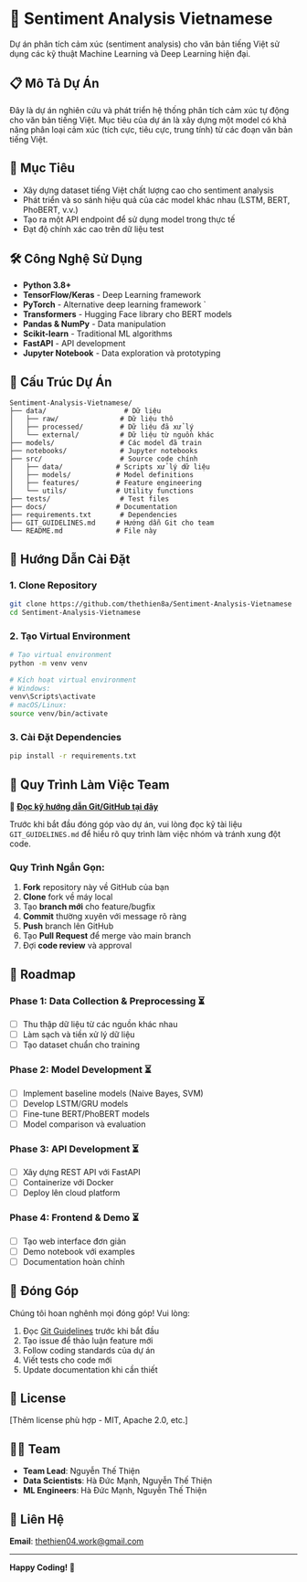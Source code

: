 # 🚀 Sentiment Analysis Vietnamese

Dự án phân tích cảm xúc (sentiment analysis) cho văn bản tiếng Việt sử dụng các kỹ thuật Machine Learning và Deep Learning hiện đại.

## 📋 Mô Tả Dự Án

Đây là dự án nghiên cứu và phát triển hệ thống phân tích cảm xúc tự động cho văn bản tiếng Việt. Mục tiêu của dự án là xây dựng một model có khả năng phân loại cảm xúc (tích cực, tiêu cực, trung tính) từ các đoạn văn bản tiếng Việt.

## 🎯 Mục Tiêu

- Xây dựng dataset tiếng Việt chất lượng cao cho sentiment analysis
- Phát triển và so sánh hiệu quả của các model khác nhau (LSTM, BERT, PhoBERT, v.v.)
- Tạo ra một API endpoint để sử dụng model trong thực tế
- Đạt độ chính xác cao trên dữ liệu test

## 🛠️ Công Nghệ Sử Dụng

- **Python 3.8+**
- **TensorFlow/Keras** - Deep Learning framework
- **PyTorch** - Alternative deep learning framework  `
- **Transformers** - Hugging Face library cho BERT models
- **Pandas & NumPy** - Data manipulation
- **Scikit-learn** - Traditional ML algorithms
- **FastAPI** - API development
- **Jupyter Notebook** - Data exploration và prototyping

## 📁 Cấu Trúc Dự Án

``` DEMO CẤU TRÚC FILE
Sentiment-Analysis-Vietnamese/
├── data/                   # Dữ liệu
│   ├── raw/               # Dữ liệu thô
│   ├── processed/         # Dữ liệu đã xử lý
│   └── external/          # Dữ liệu từ nguồn khác
├── models/                # Các model đã train
├── notebooks/             # Jupyter notebooks
├── src/                   # Source code chính
│   ├── data/             # Scripts xử lý dữ liệu
│   ├── models/           # Model definitions
│   ├── features/         # Feature engineering
│   └── utils/            # Utility functions
├── tests/                 # Test files
├── docs/                 # Documentation
├── requirements.txt       # Dependencies
├── GIT_GUIDELINES.md     # Hướng dẫn Git cho team
└── README.md             # File này
```

## 🚀 Hướng Dẫn Cài Đặt

### 1. Clone Repository

```bash
git clone https://github.com/thethien8a/Sentiment-Analysis-Vietnamese
cd Sentiment-Analysis-Vietnamese
```

### 2. Tạo Virtual Environment

```bash
# Tạo virtual environment
python -m venv venv

# Kích hoạt virtual environment
# Windows:
venv\Scripts\activate
# macOS/Linux:
source venv/bin/activate
```

### 3. Cài Đặt Dependencies

```bash
pip install -r requirements.txt
```

## 👥 Quy Trình Làm Việc Team

**📖 [Đọc kỹ hướng dẫn Git/GitHub tại đây](GIT_GUIDELINES.md)**

Trước khi bắt đầu đóng góp vào dự án, vui lòng đọc kỹ tài liệu `GIT_GUIDELINES.md` để hiểu rõ quy trình làm việc nhóm và tránh xung đột code.

### Quy Trình Ngắn Gọn:

1. **Fork** repository này về GitHub của bạn
2. **Clone** fork về máy local
3. Tạo **branch mới** cho feature/bugfix
4. **Commit** thường xuyên với message rõ ràng
5. **Push** branch lên GitHub
6. Tạo **Pull Request** để merge vào main branch
7. Đợi **code review** và approval

## 🎯 Roadmap

### Phase 1: Data Collection & Preprocessing ⏳
- [ ] Thu thập dữ liệu từ các nguồn khác nhau
- [ ] Làm sạch và tiền xử lý dữ liệu
- [ ] Tạo dataset chuẩn cho training

### Phase 2: Model Development ⏳
- [ ] Implement baseline models (Naive Bayes, SVM)
- [ ] Develop LSTM/GRU models
- [ ] Fine-tune BERT/PhoBERT models
- [ ] Model comparison và evaluation

### Phase 3: API Development ⏳
- [ ] Xây dựng REST API với FastAPI
- [ ] Containerize với Docker
- [ ] Deploy lên cloud platform

### Phase 4: Frontend & Demo ⏳
- [ ] Tạo web interface đơn giản
- [ ] Demo notebook với examples
- [ ] Documentation hoàn chỉnh

## 🤝 Đóng Góp

Chúng tôi hoan nghênh mọi đóng góp! Vui lòng:

1. Đọc [Git Guidelines](GIT_GUIDELINES.md) trước khi bắt đầu
2. Tạo issue để thảo luận feature mới
3. Follow coding standards của dự án
4. Viết tests cho code mới
5. Update documentation khi cần thiết

## 📄 License

[Thêm license phù hợp - MIT, Apache 2.0, etc.]

## 👨‍💻 Team

- **Team Lead**: Nguyễn Thế Thiện
- **Data Scientists**: Hà Đức Mạnh, Nguyễn Thế Thiện
- **ML Engineers**: Hà Đức Mạnh, Nguyễn Thế Thiện

## 📧 Liên Hệ

**Email**: thethien04.work@gmail.com

---

**Happy Coding! 🎉**